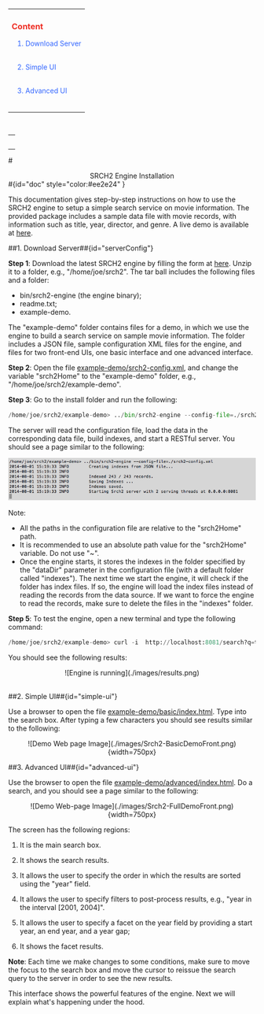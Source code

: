 <div id="content" > <!-- Table of content, id=content-->

<table><tbody><tr><td>

<div><h3><a style="text-decoration: none;color:#ee2e24" href="#doc">Content</a></h3></div>

&nbsp;&nbsp;&nbsp;<a style="text-decoration: none;color:#3366FF" href="#serverConfig">1. Download Server</a><br><br>

&nbsp;&nbsp;&nbsp;<a style="text-decoration: none;color:#3366FF" href="#simple-ui">2. Simple UI</a></br><br>

&nbsp;&nbsp;&nbsp;<a style="text-decoration: none;color:#3366FF" href="#advanced-ui">3. Advanced UI</a></br><br>


</td></tr></tbody></table>


</div> <!-- Table of content, id=content-->

<!-- Google Tag Manager -->
<noscript><iframe src="//www.googletagmanager.com/ns.html?id=GTM-MQK794"
height="0" width="0" style="display:none;visibility:hidden"></iframe></noscript>
<script>(function(w,d,s,l,i){w[l]=w[l]||[];w[l].push({'gtm.start':
new Date().getTime(),event:'gtm.js'});var f=d.getElementsByTagName(s)[0],
j=d.createElement(s),dl=l!='dataLayer'?'&l='+l:'';j.async=true;j.src=
'//www.googletagmanager.com/gtm.js?id='+i+dl;f.parentNode.insertBefore(j,f);
})(window,document,'script','dataLayer','GTM-MQK794');</script>
<!-- End Google Tag Manager -->

</div> <!-- Sidebar -->


</td>


<td id="docBody" style="width:70%">

</br>

<div><table><tbody><tr><td>

<div><h3><a style="text-decoration: none;color:#ee2e24" href="#doc"></a></h3></div>


</td></tr></tbody></table></div>

#<center>SRCH2 Engine Installation</center>#{id="doc" style="color:#ee2e24" }


This documentation gives step-by-step instructions on how to use the SRCH2 engine to setup a simple search service on movie information. The provided package includes a sample data file with movie records, with information such as title, year, director, and genre. A live demo is available at [here](http://demo.srch2.com/movies/).


##1. Download Server##{id="serverConfig"}


<b>Step 1</b>: Download the latest SRCH2 engine by filling the form at [here](http://www.srch2.com/download). Unzip it to a folder, e.g., "/home/joe/srch2". The tar ball includes the following files and a folder:

 - bin/srch2-engine (the engine binary);
 - readme.txt;
 - example-demo.
 
The "example-demo" folder contains files for a demo, in which we use the engine to build a search service on sample movie information. The folder includes a JSON file, sample configuration XML files for the engine, and files for two front-end UIs, one basic interface and one advanced interface.

<b>Step 2</b>: Open the file [example-demo/srch2-config.xml](example-demo/srch2-config.xml), and change the variable "srch2Home" to the "example-demo" folder, e.g., "/home/joe/srch2/example-demo".

<b>Step 3</b>: Go to the install folder and run the following:

```python
/home/joe/srch2/example-demo> ../bin/srch2-engine --config-file=./srch2-config.xml
```

The server will read the configuration file, load the data in the corresponding data file, build indexes, and start a RESTful server. You should see a page similar to the following:

<center>

![Engine is running](./images/engine_running.png)

</center>

Note:

 - All the paths in the configuration file are relative to the "srch2Home" path.
 - It is recommended to use an absolute path value for the "srch2Home" variable.  Do not use "~".
 - Once the engine starts, it stores the indexes in the folder specified by the "dataDir" parameter in the configuration file (with a default folder called "indexes"). The next time we start the engine, it will check if the folder has index files. If so, the engine will load the index files instead of reading the records from the data source. If we want to force the engine to read the records, make sure to delete the files in the "indexes" folder.

<b>Step 5</b>: To test the engine, open a new terminal and type the following command:

```python
/home/joe/srch2/example-demo> curl -i  http://localhost:8081/search?q=terminator
```

You should see the following results:

<center>
![Engine is running](./images/results.png)
</center>

</br>


##2. Simple UI##{id="simple-ui"}

Use a browser to open the file [example-demo/basic/index.html](example-demo/basic/index.html). Type into the search box.  After typing a few characters you should see results similar to the following:

<center>
![Demo Web page Image](./images/Srch2-BasicDemoFront.png){width=750px}
</center>

##3. Advanced UI##{id="advanced-ui"}

Use the browser to open the file [example-demo/advanced/index.html](example-demo/advanced/index.html). Do a search, and you should see a page similar to the following:

<center>
![Demo Web-page Image](./images/Srch2-FullDemoFront.png){width=750px}
</center>

The screen has the following regions:

1. It is the main search box.

2. It shows the search results.

3. It allows the user to specify the order in which the results are sorted using the "year" field.

4. It allows the user to specify filters to post-process results, e.g., "year in the interval [2001, 2004]".

5. It allows the user to specify a facet on the year field by providing a start year, an end year, and a year gap;

6. It shows the facet results.

<b>Note</b>: Each time we make changes to some conditions, make sure to move the focus to the search box and move the cursor to reissue the search query to the server in order to see the new results.

This interface shows the powerful features of the engine.  Next we will explain what's happening under the hood.
